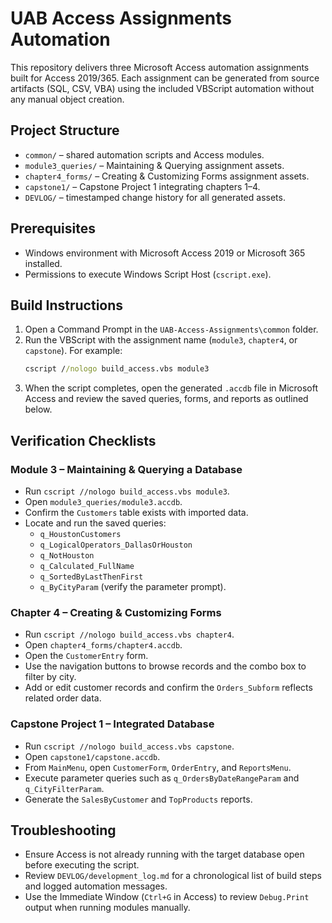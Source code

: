 # UAB Access Assignments Automation

This repository delivers three Microsoft Access automation assignments built for Access 2019/365. Each assignment can be generated from source artifacts (SQL, CSV, VBA) using the included VBScript automation without any manual object creation.

## Project Structure

- `common/` – shared automation scripts and Access modules.
- `module3_queries/` – Maintaining & Querying assignment assets.
- `chapter4_forms/` – Creating & Customizing Forms assignment assets.
- `capstone1/` – Capstone Project 1 integrating chapters 1–4.
- `DEVLOG/` – timestamped change history for all generated assets.

## Prerequisites

- Windows environment with Microsoft Access 2019 or Microsoft 365 installed.
- Permissions to execute Windows Script Host (`cscript.exe`).

## Build Instructions

1. Open a Command Prompt in the `UAB-Access-Assignments\common` folder.
2. Run the VBScript with the assignment name (`module3`, `chapter4`, or `capstone`). For example:
   ```cmd
   cscript //nologo build_access.vbs module3
   ```
3. When the script completes, open the generated `.accdb` file in Microsoft Access and review the saved queries, forms, and reports as outlined below.

## Verification Checklists

### Module 3 – Maintaining & Querying a Database
- Run `cscript //nologo build_access.vbs module3`.
- Open `module3_queries/module3.accdb`.
- Confirm the `Customers` table exists with imported data.
- Locate and run the saved queries:
  - `q_HoustonCustomers`
  - `q_LogicalOperators_DallasOrHouston`
  - `q_NotHouston`
  - `q_Calculated_FullName`
  - `q_SortedByLastThenFirst`
  - `q_ByCityParam` (verify the parameter prompt).

### Chapter 4 – Creating & Customizing Forms
- Run `cscript //nologo build_access.vbs chapter4`.
- Open `chapter4_forms/chapter4.accdb`.
- Open the `CustomerEntry` form.
- Use the navigation buttons to browse records and the combo box to filter by city.
- Add or edit customer records and confirm the `Orders_Subform` reflects related order data.

### Capstone Project 1 – Integrated Database
- Run `cscript //nologo build_access.vbs capstone`.
- Open `capstone1/capstone.accdb`.
- From `MainMenu`, open `CustomerForm`, `OrderEntry`, and `ReportsMenu`.
- Execute parameter queries such as `q_OrdersByDateRangeParam` and `q_CityFilterParam`.
- Generate the `SalesByCustomer` and `TopProducts` reports.

## Troubleshooting

- Ensure Access is not already running with the target database open before executing the script.
- Review `DEVLOG/development_log.md` for a chronological list of build steps and logged automation messages.
- Use the Immediate Window (`Ctrl+G` in Access) to review `Debug.Print` output when running modules manually.

